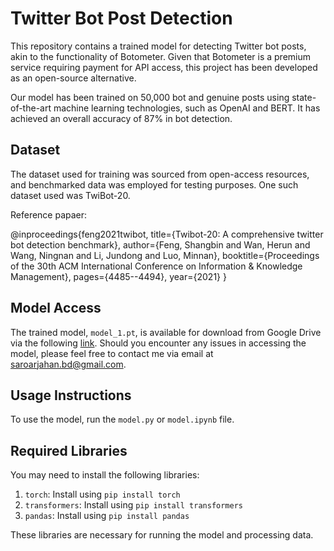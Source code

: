 # Twitter Bot Post Detection

This repository contains a trained model for detecting Twitter bot posts, akin to the functionality of Botometer. Given that Botometer is a premium service requiring payment for API access, this project has been developed as an open-source alternative.

Our model has been trained on 50,000 bot and genuine posts using state-of-the-art machine learning technologies, such as OpenAI and BERT. It has achieved an overall accuracy of 87% in bot detection.

## Dataset

The dataset used for training was sourced from open-access resources, and benchmarked data was employed for testing purposes. One such dataset used was TwiBot-20.

Reference papaer: 

@inproceedings{feng2021twibot,
  title={Twibot-20: A comprehensive twitter bot detection benchmark},
  author={Feng, Shangbin and Wan, Herun and Wang, Ningnan and Li, Jundong and Luo, Minnan},
  booktitle={Proceedings of the 30th ACM International Conference on Information \& Knowledge Management},
  pages={4485--4494},
  year={2021}
}

## Model Access

The trained model, `model_1.pt`, is available for download from Google Drive via the following [link](https://drive.google.com/file/d/1pxeexKiZmSFRNvg940fSc4AhptaM9mka/view?usp=sharing). Should you encounter any issues in accessing the model, please feel free to contact me via email at saroarjahan.bd@gmail.com.

## Usage Instructions

To use the model, run the `model.py` or `model.ipynb` file.

## Required Libraries

You may need to install the following libraries:

1. `torch`: Install using `pip install torch`
2. `transformers`: Install using `pip install transformers`
3. `pandas`: Install using `pip install pandas`

These libraries are necessary for running the model and processing data.
